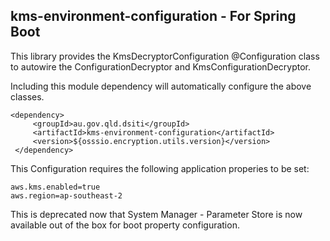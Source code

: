 ## kms-environment-configuration - For Spring Boot

This library provides the KmsDecryptorConfiguration @Configuration class to autowire the ConfigurationDecryptor and KmsConfigurationDecryptor.

Including this module dependency will automatically configure the above classes.

```
<dependency>
     <groupId>au.gov.qld.dsiti</groupId>
     <artifactId>kms-environment-configuration</artifactId>
     <version>${osssio.encryption.utils.version}</version>
 </dependency>

```

This Configuration requires the following application properies to be set:

```
aws.kms.enabled=true
aws.region=ap-southeast-2

```


This is deprecated now that System Manager - Parameter Store is now available out of the box for 
boot property configuration.